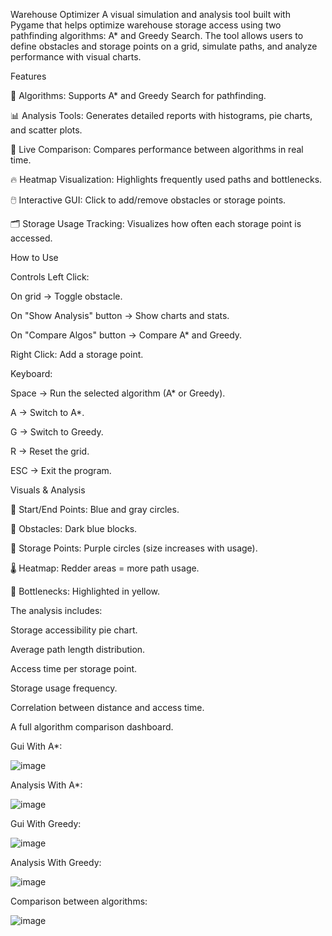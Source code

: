 Warehouse Optimizer
A visual simulation and analysis tool built with Pygame that helps optimize warehouse storage access using two pathfinding algorithms: A* and Greedy Search. The tool allows users to define obstacles and storage points on a grid, simulate paths, and analyze performance with visual charts.


Features

🧠 Algorithms: Supports A* and Greedy Search for pathfinding.

📊 Analysis Tools: Generates detailed reports with histograms, pie charts, and scatter plots.

🔁 Live Comparison: Compares performance between algorithms in real time.

🔥 Heatmap Visualization: Highlights frequently used paths and bottlenecks.

🖱️ Interactive GUI: Click to add/remove obstacles or storage points.

🗂️ Storage Usage Tracking: Visualizes how often each storage point is accessed.


How to Use

Controls
Left Click:

On grid → Toggle obstacle.

On "Show Analysis" button → Show charts and stats.

On "Compare Algos" button → Compare A* and Greedy.

Right Click: Add a storage point.

Keyboard:

Space → Run the selected algorithm (A* or Greedy).

A → Switch to A*.

G → Switch to Greedy.

R → Reset the grid.

ESC → Exit the program.


Visuals & Analysis

🔷 Start/End Points: Blue and gray circles.

🔲 Obstacles: Dark blue blocks.

🔶 Storage Points: Purple circles (size increases with usage).

🌡️ Heatmap: Redder areas = more path usage.

🚧 Bottlenecks: Highlighted in yellow.

The analysis includes:

Storage accessibility pie chart.

Average path length distribution.

Access time per storage point.

Storage usage frequency.

Correlation between distance and access time.

A full algorithm comparison dashboard.


Gui With A*:

![image](https://github.com/user-attachments/assets/fc1ebf6c-15d5-451e-90bf-1bfef3ad4917)

Analysis With A*:

![image](https://github.com/user-attachments/assets/06d7833f-f609-4cc1-a6f5-44ce492afa53)


Gui With Greedy:

![image](https://github.com/user-attachments/assets/dff6eb6e-fec6-43de-94cb-c4985e033fe1)

Analysis With Greedy:

![image](https://github.com/user-attachments/assets/912f005b-d072-4dd9-93da-7e2d80c2faaf)


Comparison between algorithms:

![image](https://github.com/user-attachments/assets/b181a696-0658-44d1-9144-f3c89f5a0761)

